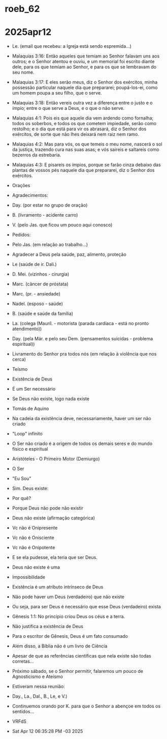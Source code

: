 # roeb_62
# 2025apr12

- Le. (email que recebeu: a Igreja está sendo espremida...)

- Malaquias 3:16: Então aqueles que temiam ao Senhor falavam uns aos outros; e o Senhor atentou e ouviu, e um memorial foi escrito diante dele, para os que temiam ao Senhor, e para os que se lembravam do seu nome.
- Malaquias 3:17: E eles serão meus, diz o Senhor dos exércitos, minha possessão particular naquele dia que prepararei; poupá-los-ei, como um homem poupa a seu filho, que o serve.
- Malaquias 3:18: Então vereis outra vez a diferença entre o justo e o ímpio; entre o que serve a Deus, e o que o não serve.
- Malaquias 4:1: Pois eis que aquele dia vem ardendo como fornalha; todos os soberbos, e todos os que cometem impiedade, serão como restolho; e o dia que está para vir os abrasará, diz o Senhor dos exércitos, de sorte que não lhes deixará nem raiz nem ramo.
- Malaquias 4:2: Mas para vós, os que temeis o meu nome, nascerá o sol da justiça, trazendo cura nas suas asas; e vós saireis e saltareis como bezerros da estrebaria.
- Malaquias 4:3: E pisareis os ímpios, porque se farão cinza debaixo das plantas de vossos pés naquele dia que prepararei, diz o Senhor dos exércitos.

- Orações

- Agradecimentos:
- Day. (por estar no grupo de oração)
- B. (livramento - acidente carro)
- V. (pelo Jas. que ficou um pouco aqui conosco)

- Pedidos:

- Pelo Jas. (em relação ao trabalho...)

- Agradecer a Deus pela saúde, paz, alimento, proteção
- Le (saúde de ir. Dali.)
- D. Mei. (vizinhos - cirurgia)
- Marc. (câncer de próstata)
- Marc. (pr. - ansiedade)
- Nadel. (esposo - saúde)
- B. (saúde e saúde da família)
- La. (colega (Mauríl. - motorista (parada cardíaca - está no pronto atendimento))
  
- Day. (pela Már. e pelo seu Dem. (pensamentos suicidas - problema espiritual))
- Livramento do Senhor pra todos nós (em relação à violência que nos cerca)

- Teísmo 
- Existência de Deus

- É um Ser necessário
- Se Deus não existe, logo nada existe
- Tomás de Aquino

- Na cadeia da existência deve, necessariamente, haver um ser não criado
- "Loop" infinito

- O Ser não criado é a origem de todos os demais seres e do mundo
  físico e espiritual

- Aristóteles - O Primeiro Motor (Demiurgo)
- O Ser 
- "Eu Sou"

- Sim. Deus existe:
- Por quê?
- Porque Deus não pode não existir

- Deus não existe (afirmação categórica)
- Vc não é Onipresente
- Vc não é Onisciente
- Vc não é Onipotente
- E se ela pudesse, ela teria que ser Deus.

- Deus não existe é uma
- Impossibilidade 
- Existência é um atributo intrínseco de Deus

- Não pode haver um Deus (verdadeiro) que não existe
- Ou seja, para ser Deus é necessário que esse Deus (verdadeiro) exista
- Gênesis 1:1: No princípio criou Deus os céus e a terra.
- Não justifica a existência de Deus
- Para o escritor de Gênesis, Deus é um fato consumado
- Além disso, a Bíblia não é um livro de Ciência
- Apesar de que as referências científicas que nela existe são todas corretas...
- Próximo sábado, se o Senhor permitir, falaremos um pouco de
  Agnosticismo e Ateísmo

- Estiveram nessa reunião:
- Day., La., Dal., B., Le, e V.)
- Continuemos orando por K. para que o Senhor a abençoe em todos os sentidos...

- VRFdS
- Sat Apr 12 06:35:28 PM -03 2025
 
